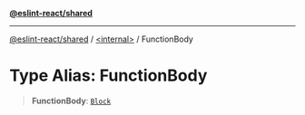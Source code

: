 [**@eslint-react/shared**](../../README.md)

***

[@eslint-react/shared](../../README.md) / [\<internal\>](../README.md) / FunctionBody

# Type Alias: FunctionBody

> **FunctionBody**: [`Block`](../interfaces/Block.md)
